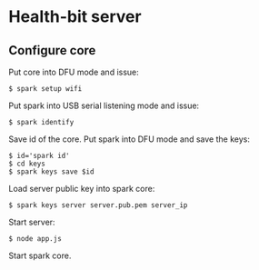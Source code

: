 # Health-bit server

## Configure core


Put core into DFU mode and issue:

```
$ spark setup wifi
```

Put spark into USB serial listening mode and issue:

```
$ spark identify
```

Save id of the core. Put spark into DFU mode and save the keys:

```
$ id='spark id'
$ cd keys
$ spark keys save $id
```

Load server public key into spark core:

```
$ spark keys server server.pub.pem server_ip
```

Start server:

```
$ node app.js
```

Start spark core.